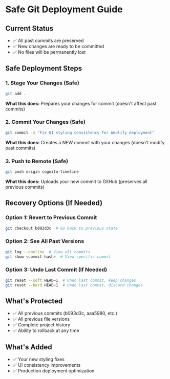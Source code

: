 # Safe Git Deployment Guide

## Current Status
- ✅ All past commits are preserved
- ✅ New changes are ready to be committed
- ✅ No files will be permanently lost

## Safe Deployment Steps

### 1. Stage Your Changes (Safe)
```bash
git add .
```
**What this does:** Prepares your changes for commit (doesn't affect past commits)

### 2. Commit Your Changes (Safe)
```bash
git commit -m "Fix UI styling consistency for Amplify deployment"
```
**What this does:** Creates a NEW commit with your changes (doesn't modify past commits)

### 3. Push to Remote (Safe)
```bash
git push origin cognito-timeline
```
**What this does:** Uploads your new commit to GitHub (preserves all previous commits)

## Recovery Options (If Needed)

### Option 1: Revert to Previous Commit
```bash
git checkout b093d3c  # Go back to previous state
```

### Option 2: See All Past Versions
```bash
git log --oneline  # View all commits
git show <commit-hash>  # View specific commit
```

### Option 3: Undo Last Commit (If Needed)
```bash
git reset --soft HEAD~1  # Undo last commit, keep changes
git reset --hard HEAD~1  # Undo last commit, discard changes
```

## What's Protected
- ✅ All previous commits (b093d3c, aaa5980, etc.)
- ✅ All previous file versions
- ✅ Complete project history
- ✅ Ability to rollback at any time

## What's Added
- ✅ Your new styling fixes
- ✅ UI consistency improvements
- ✅ Production deployment optimization
